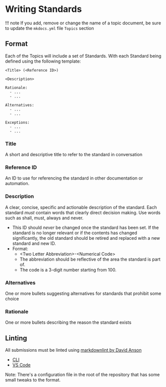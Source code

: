# Writing Standards

!!! note
If you add, remove or change the name of a topic document, be sure
to update the `mkdocs.yml` file `Topics` section

## Format

Each of the Topics will include a set of Standards. With each Standard being
defined using the following template:

```text
<Title> (<Reference ID>)

<Description>

Rationale:
  - ...
  - ...

Alternatives:
  - ...
  - ...

Exceptions:
  - ...
  - ...
```

### Title

A short and descriptive title to refer to the standard in conversation

### Reference ID

An ID to use for referencing the standard in other documentation or automation.

### Description

A clear, concise, specific and actionable description of the standard.
Each standard _must_ contain words that clearly direct decision making.
Use words such as shall, must, always and never.

-   This ID should _never_ be changed once the standard has been set. If the
    standard is no longer relevant or if the contents has changed significantly,
    the old standard should be retired and replaced with a new standard and new ID.
-   Format:
    -   &lt;Two Letter Abbreviation>-&lt;Numerical Code>
    -   The abbreviation should be reflective of the area the standard is part of.
    -   The code is a 3-digit number starting from 100.

### Alternatives

One or more bullets suggesting alternatives for standards that prohibit some choice

### Rationale

One or more bullets describing the reason the standard exists

## Linting

All submissions must be linted using [markdownlint by David Anson](https://github.com/DavidAnson/markdownlint)

-   [CLI](https://github.com/igorshubovych/markdownlint-cli)
-   [VS Code](https://marketplace.visualstudio.com/items?itemName=DavidAnson.vscode-markdownlint)

Note: There's a configuration file in the root of the repository that has some
small tweaks to the format.
